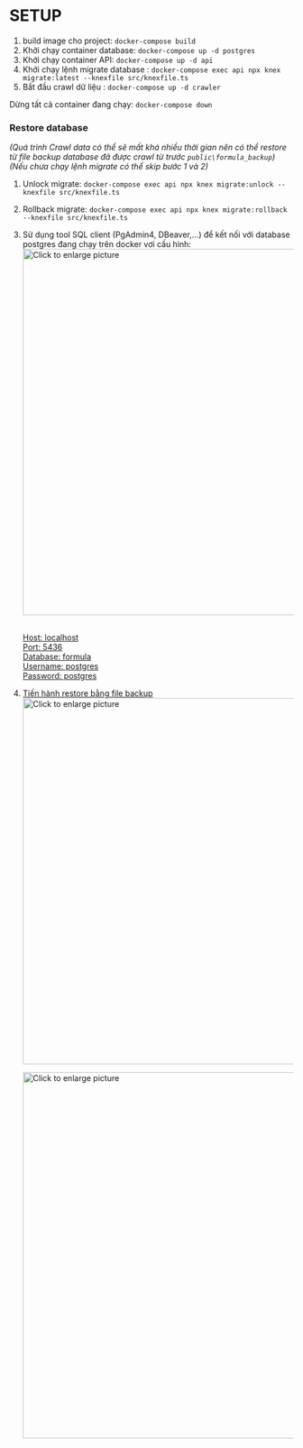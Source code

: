 # SETUP

1. build image cho project: `docker-compose build`
2. Khởi chạy container database: `docker-compose up -d postgres`
3. Khởi chạy container API: `docker-compose up -d api`
4. Khởi chạy lệnh migrate database : `docker-compose exec api npx knex migrate:latest --knexfile src/knexfile.ts`
5. Bắt đầu crawl dữ liệu : `docker-compose up -d crawler`

Dừng tất cả container đang chạy: `docker-compose down`

### Restore database

_(Quá trình Crawl data có thể sẽ mất khá nhiều thời gian nên có thể restore từ file backup database đã được crawl từ trước `public\formula_backup`)_
_(Nếu chưa chạy lệnh migrate có thể skip bước 1 và 2)_
1. Unlock migrate: `docker-compose exec api npx knex migrate:unlock --knexfile src/knexfile.ts`

2. Rollback migrate: `docker-compose exec api npx knex migrate:rollback --knexfile src/knexfile.ts`

3. Sử dụng tool SQL client (PgAdmin4, DBeaver,...) để kết nối với database postgres đang chạy trên docker vơi cấu hình:
   <a href="https://drive.google.com/uc?export=view&id=1iQiV7U8D7qZRIWlQr6UH6qAG9UbDHA_k"><img src="https://drive.google.com/uc?export=view&id=1iQiV7U8D7qZRIWlQr6UH6qAG9UbDHA_k" style="width: 650px; max-width: 100%; height: auto" title="Click to enlarge picture" />

   <br/>Host: localhost
   <br/>Port: 5436
   <br/>Database: formula
   <br/>Username: postgres
   <br/>Password: postgres
4. Tiến hành restore bằng file backup 
  <br/> <a href="https://drive.google.com/uc?export=view&id=18OGKvnpL9fYXwcng8scsK8QAPmWfgjz5"><img src="https://drive.google.com/uc?export=view&id=18OGKvnpL9fYXwcng8scsK8QAPmWfgjz5" style="width: 650px; max-width: 100%; height: auto" title="Click to enlarge picture" />

   <a href="https://drive.google.com/uc?export=view&id=1namcV568u83vEStmycrCgxozzfTRfFU3"><img src="https://drive.google.com/uc?export=view&id=1namcV568u83vEStmycrCgxozzfTRfFU3" style="width: 650px; max-width: 100%; height: auto" title="Click to enlarge picture" />
   <br/>




